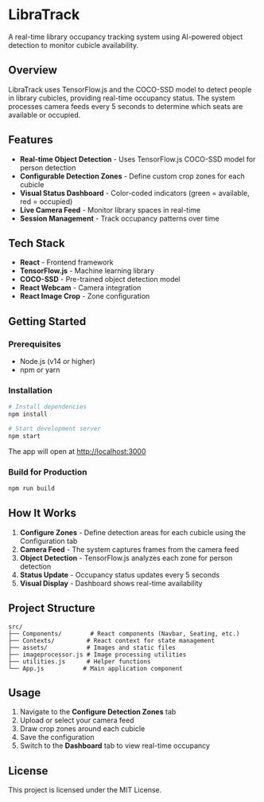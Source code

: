 # LibraTrack

A real-time library occupancy tracking system using AI-powered object detection to monitor cubicle availability.

## Overview

LibraTrack uses TensorFlow.js and the COCO-SSD model to detect people in library cubicles, providing real-time occupancy status. The system processes camera feeds every 5 seconds to determine which seats are available or occupied.

## Features

- **Real-time Object Detection** - Uses TensorFlow.js COCO-SSD model for person detection
- **Configurable Detection Zones** - Define custom crop zones for each cubicle
- **Visual Status Dashboard** - Color-coded indicators (green = available, red = occupied)
- **Live Camera Feed** - Monitor library spaces in real-time
- **Session Management** - Track occupancy patterns over time

## Tech Stack

- **React** - Frontend framework
- **TensorFlow.js** - Machine learning library
- **COCO-SSD** - Pre-trained object detection model
- **React Webcam** - Camera integration
- **React Image Crop** - Zone configuration

## Getting Started

### Prerequisites

- Node.js (v14 or higher)
- npm or yarn

### Installation

```bash
# Install dependencies
npm install

# Start development server
npm start
```

The app will open at [http://localhost:3000](http://localhost:3000)

### Build for Production

```bash
npm run build
```

## How It Works

1. **Configure Zones** - Define detection areas for each cubicle using the Configuration tab
2. **Camera Feed** - The system captures frames from the camera feed
3. **Object Detection** - TensorFlow.js analyzes each zone for person detection
4. **Status Update** - Occupancy status updates every 5 seconds
5. **Visual Display** - Dashboard shows real-time availability

## Project Structure

```
src/
├── Components/        # React components (Navbar, Seating, etc.)
├── Contexts/         # React context for state management
├── assets/           # Images and static files
├── imageprocessor.js # Image processing utilities
├── utilities.js      # Helper functions
└── App.js           # Main application component
```

## Usage

1. Navigate to the **Configure Detection Zones** tab
2. Upload or select your camera feed
3. Draw crop zones around each cubicle
4. Save the configuration
5. Switch to the **Dashboard** tab to view real-time occupancy

## License

This project is licensed under the MIT License.
